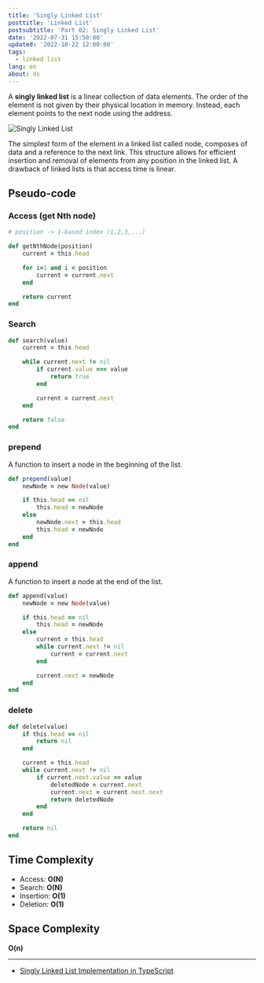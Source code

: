 ```yaml
---
title: 'Singly Linked List'
posttitle: 'Linked List'
postsubtitle: 'Part 02: Singly Linked List'
date: '2022-07-31 15:50:00'
updated: '2022-10-22 12:00:00'
tags:
  - linked list
lang: en
about: ds
---
```


A **singly linked list** is a linear collection of data elements. The order of the element is not given by their physical location in memory. Instead, each element points to the next node using the address.

![Singly Linked List](/images/posts/linked-list/singly-linked-list.svg)

The simplest form of the element in a linked list called node, composes of data and a reference to the next link. This structure allows for efficient insertion and removal of elements from any position in the linked list. A drawback of linked lists is that access time is linear.

## Pseudo-code

### Access (get Nth node)

```rb
# position -> 1-based index (1,2,3,...)

def getNthNode(position)
    current = this.head

    for i=1 and i < position
        current = current.next
    end

    return current
end
```

### Search

```rb
def search(value)
    current = this.head

    while current.next != nil
        if current.value === value
            return true
        end

        current = current.next
    end

    return false
end
```

### prepend

A function to insert a node in the beginning of the list.

```rb
def prepend(value)
    newNode = new Node(value)

    if this.head == nil
        this.head = newNode
    else
        newNode.next = this.head
        this.head = newNode
    end
end
```

### append

A function to insert a node at the end of the list.

```rb
def append(value)
    newNode = new Node(value)

    if this.head == nil
        this.head = newNode
    else
        current = this.head
        while current.next != nil
            current = current.next
        end

        current.next = newNode
    end
end
```

### delete

```rb
def delete(value)
    if this.head == nil
        return nil
    end

    current = this.head
    while current.next != nil
        if current.next.value == value
            deletedNode = current.next
            current.next = current.next.next
            return deletedNode
        end
    end

    return nil
end
```

## Time Complexity

- Access: **O(N)**
- Search: **O(N)**
- Insertion: **O(1)**
- Deletion: **O(1)**

## Space Complexity

**O(n)**

---

- [Singly Linked List Implementation in TypeScript](https://github.com/rolemadelen/DataStructures-and-Algorithms/blob/main/src/data-structures/linked-list/LinkedList.ts)
